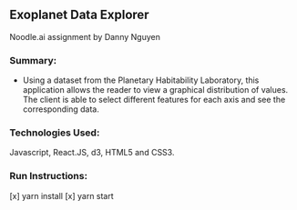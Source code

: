 ## Exoplanet Data Explorer

Noodle.ai assignment by Danny Nguyen

### Summary:

- Using a dataset from the Planetary Habitability Laboratory, this application allows the reader to view a graphical distribution of values. The client is able to select different features for each axis and see the corresponding data.

### Technologies Used:

Javascript, React.JS, d3, HTML5 and CSS3.

### Run Instructions:

[x] yarn install
[x] yarn start
